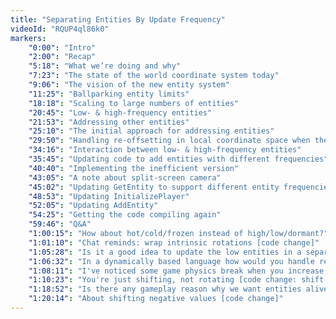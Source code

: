 ```yaml
---
title: "Separating Entities By Update Frequency"
videoId: "RQUP4ql86k0"
markers:
    "0:00": "Intro"
    "2:00": "Recap"
    "5:18": "What we’re doing and why"
    "7:23": "The state of the world coordinate system today"
    "9:06": "The vision of the new entity system"
    "11:25": "Ballparking entity limits"
    "18:18": "Scaling to large numbers of entities"
    "20:45": "Low- & high-frequency entities"
    "21:53": "Addressing other entities"
    "25:10": "The initial approach for addressing entities"
    "29:50": "Handling re-offsetting in local coordinate space when the camera moves"
    "34:16": "Interaction between low- & high-frequency entities"
    "35:45": "Updating code to add entities with different frequencies"
    "40:40": "Implementing the inefficient version"
    "43:05": "A note about split-screen camera"
    "45:02": "Updating GetEntity to support different entity frequencies"
    "48:53": "Updating InitializePlayer"
    "52:05": "Updating AddEntity"
    "54:25": "Getting the code compiling again"
    "59:46": "Q&A"
    "1:00:15": "How about hot/cold/frozen instead of high/low/dormant?"
    "1:01:10": "Chat reminds: wrap intrinsic rotations [code change]"
    "1:05:28": "Is it a good idea to update the low entities in a separate thread?"
    "1:06:32": "In a dynamically based language how would you handle refactoring without the compiler help?"
    "1:08:11": "I've noticed some game physics break when you increase the fps"
    "1:10:23": "You're just shifting, not rotating [code change: shift-or rotate]"
    "1:18:52": "Is there any gameplay reason why we want entities alive even off screen?"
    "1:20:14": "About shifting negative values [code change]"
---
```

